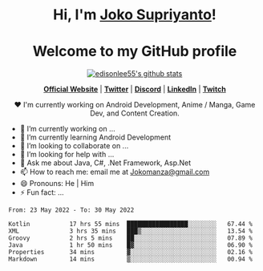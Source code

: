 <h1 align="center">Hi, I'm <a href="https://www.google.com">Joko Supriyanto</a>!</h1>
<h1 align="center">Welcome to my GitHub profile</h1>

<p align="center">
  <a href="https://github.com/jokomanza"><img src="https://github-readme-stats.vercel.app/api?username=jokomanza&hide_border=true&show_icons=true" alt="edisonlee55's github stats"></a>
</p>

<p align="center">
  <strong><a href="https://www.google.com">Official Website</a></strong> |
  <strong><a href="https://twitter.com/jokomanza">Twitter</a></strong> |
  <strong><a href="https://discord.gg/nYXzaUS">Discord</a></strong> |
  <strong><a href="https://www.linkedin.com/in/jokomanza">LinkedIn</a></strong> |
  <strong><a href="https://www.twitch.tv/jokomanza">Twitch</a></strong>
</p>

<p align="center">❤ I'm currently working on Android Development, Anime / Manga, Game Dev, and Content Creation.</p>

- 🔭 I’m currently working on ...
- 🌱 I’m currently learning Android Development
- 👯 I’m looking to collaborate on ...
- 🤔 I’m looking for help with ...
- 💬 Ask me about Java, C#, .Net Framework, Asp.Net
- 📫 How to reach me: email me at Jokomanza@gmail.com
- 😄 Pronouns: He | Him
- ⚡ Fun fact: ...

<!--START_SECTION:waka-->

```text
From: 23 May 2022 - To: 30 May 2022

Kotlin           17 hrs 55 mins  █████████████████░░░░░░░░   67.44 %
XML              3 hrs 35 mins   ███▒░░░░░░░░░░░░░░░░░░░░░   13.54 %
Groovy           2 hrs 5 mins    ██░░░░░░░░░░░░░░░░░░░░░░░   07.89 %
Java             1 hr 50 mins    █▓░░░░░░░░░░░░░░░░░░░░░░░   06.90 %
Properties       34 mins         ▓░░░░░░░░░░░░░░░░░░░░░░░░   02.16 %
Markdown         14 mins         ▒░░░░░░░░░░░░░░░░░░░░░░░░   00.94 %
```

<!--END_SECTION:waka-->
